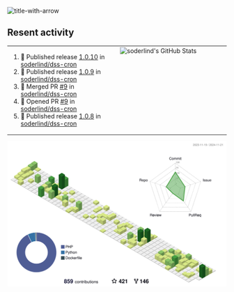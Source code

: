 
![title-with-arrow](https://github.com/soderlind/soderlind/assets/1649452/0f685042-97c3-46ba-b290-804d07f05370)



## Resent activity

<table width="100%" border="0"><tr><td width="49%">

<!--START_SECTION:activity-->
1. 🚀 Published release [1.0.10](https://github.com/soderlind/dss-cron/releases/tag/1.0.10) in [soderlind/dss-cron](https://github.com/soderlind/dss-cron)
2. 🚀 Published release [1.0.9](https://github.com/soderlind/dss-cron/releases/tag/1.0.9) in [soderlind/dss-cron](https://github.com/soderlind/dss-cron)
3. 🎉 Merged PR [#9](https://github.com/soderlind/dss-cron/pull/9) in [soderlind/dss-cron](https://github.com/soderlind/dss-cron)
4. 💪 Opened PR [#9](https://github.com/soderlind/dss-cron/pull/9) in [soderlind/dss-cron](https://github.com/soderlind/dss-cron)
5. 🚀 Published release [1.0.8](https://github.com/soderlind/dss-cron/releases/tag/1.0.8) in [soderlind/dss-cron](https://github.com/soderlind/dss-cron)
<!--END_SECTION:activity-->
  </td>
<td width="49%" valign="top">
     <img  alt="soderlind's GitHub Stats" src="https://awesome-github-stats.azurewebsites.net/user-stats/soderlind?cardType=octocat&theme=github&preferLogin=false&Title=FFFFFF&Border=FFFFFF" />
</td></tr></table>


![](./profile-3d-contrib/profile-green-animate.svg)


